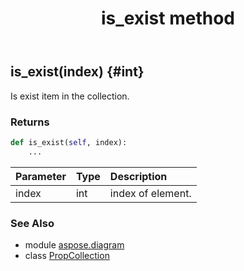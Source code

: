 ﻿---
title: is_exist method
second_title: Aspose.Diagram for Python via .NET API References
description: 
type: docs
weight: 50
url: /python-net/aspose.diagram/propcollection/is_exist/
is_root: false
---

## is_exist(index) {#int}

Is exist item in the collection.

### Returns 





```python
def is_exist(self, index):
    ...
```


| Parameter | Type | Description |
| :- | :- | :- |
| index | int | index of element. |



### See Also
* module [aspose.diagram](../../)
* class [PropCollection](/diagram/python-net/aspose.diagram/propcollection)
